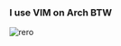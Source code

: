 ### I use VIM on Arch BTW

![rero](https://i.pinimg.com/originals/a2/cf/f6/a2cff6bc5fbf342595a77846b60212a8.gif)
